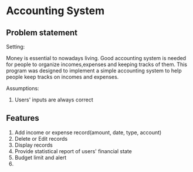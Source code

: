 # Accounting System
## Problem statement
Setting:

Money is essential to nowadays living.
Good accounting system is needed for people to organize incomes,expenses and keeping tracks of them.
This program was designed to implement a simple accounting system to help people keep tracks on incomes and expenses.

Assumptions:

1. Users' inputs are always correct

## Features
1.  Add income or expense record(amount, date, type, account)
2.  Delete or Edit records
3.  Display records
4.  Provide statistical report of users' financial state
5.  Budget limit and alert
6.

